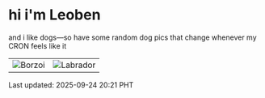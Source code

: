 # hi i'm Leoben

and i like dogs—so have some random dog pics that change whenever my CRON feels like it

|  |  |
|--------|----------|
| ![Borzoi](https://random-dog-vercel.vercel.app/api/random-borzoi?v=1758716471) | ![Labrador](https://random-dog-vercel.vercel.app/api/random-labrador?v=1758716471) |

Last updated: 2025-09-24 20:21 PHT
